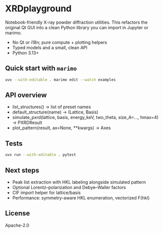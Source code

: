 # XRDplayground

Notebook-friendly X-ray powder diffraction utilities. This refactors the original Qt GUI into a clean Python library you can import in Jupyter or marimo.

- No Qt or i18n; pure compute + plotting helpers
- Typed models and a small, clean API
- Python 3.13+


## Quick start with `marimo`

```sh
uvx --with-editable . marimo edit --watch examples
```

## API overview

- list_structures() -> list of preset names
- default_structure(name) -> (Lattice, Basis)
- simulate_pxrd(lattice, basis, energy_keV, two_theta, size_A=..., hmax=4) -> PXRDResult
- plot_pattern(result, ax=None, **kwargs) -> Axes

## Tests

```sh
uvx run --with-editable . pytest
```

## Next steps

- Peak list extraction with HKL labeling alongside simulated pattern
- Optional Lorentz–polarization and Debye–Waller factors
- CIF import helper for lattice/basis
- Performance: symmetry-aware HKL enumeration, vectorized F(hkl)

## License

Apache-2.0
